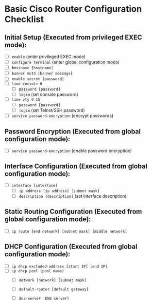 # Basic Cisco Router Configuration Checklist

## Initial Setup (Executed from privileged EXEC mode):
- [ ] `enable` (enter privileged EXEC mode)
- [ ] `configure terminal` (enter global configuration mode)
- [ ] `hostname [hostname]` 
- [ ] `banner motd [banner message]`
- [ ] `enable secret [password]` 
- [ ] `line console 0` 
  - [ ] `password [password]` 
  - [ ] `login` (set console password)
- [ ] `line vty 0 15` 
  - [ ] `password [password]` 
  - [ ] `login` (set Telnet/SSH password)
- [ ] `service password-encryption` (encrypt passwords)

## Password Encryption (Executed from global configuration mode):
- [ ] `service password-encryption` (enable password encryption)

## Interface Configuration (Executed from global configuration mode):
- [ ] `interface [interface]` 
  - [ ] `ip address [ip address] [subnet mask]` 
  - [ ] `description [description]` (set interface description)

## Static Routing Configuration (Executed from global configuration mode):
- [ ] `ip route [end network] [subnet mask] [middle network]`

## DHCP Configuration (Executed from global configuration mode):
- [ ] `ip dhcp excluded-address [start IP] [end IP]`
- [ ] `ip dhcp pool [pool name]` 
  - [ ] `network [network] [subnet mask]` 
  - [ ] `default-router [default gateway]` 
  - [ ] `dns-server [DNS server]` 

